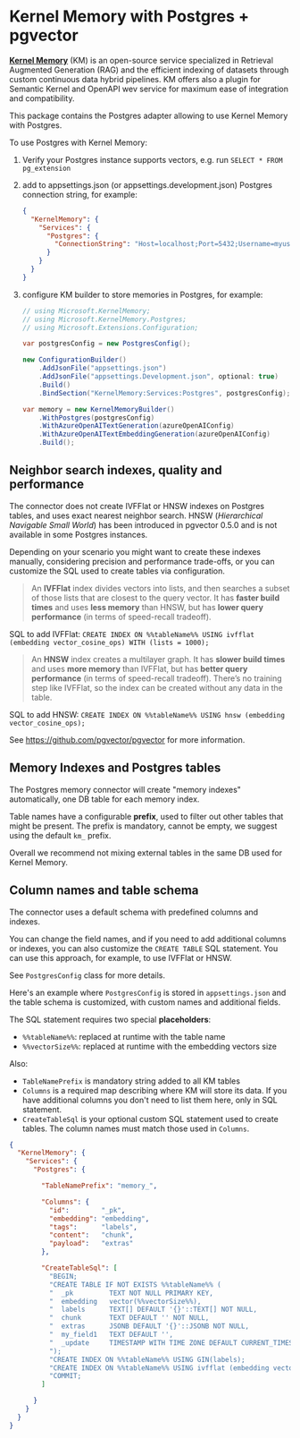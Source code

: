 ﻿# Kernel Memory with Postgres + pgvector

**[Kernel Memory](https://github.com/microsoft/semantic-memory)** (KM)
is an open-source service specialized in Retrieval Augmented Generation (RAG)
and the efficient indexing of datasets through custom continuous data hybrid pipelines.
KM offers also a plugin for Semantic Kernel and OpenAPI wev service for maximum ease
of integration and compatibility.

This package contains the Postgres adapter allowing to use Kernel Memory with Postgres.

To use Postgres with Kernel Memory:

1. Verify your Postgres instance supports vectors, e.g. run `SELECT * FROM pg_extension`
2. add to appsettings.json (or appsettings.development.json) Postgres connection string, for example:

    ```json
    {
      "KernelMemory": {
        "Services": {
          "Postgres": {
            "ConnectionString": "Host=localhost;Port=5432;Username=myuser;Password=mypassword"
          }
        }
      }
    }
    ```
3. configure KM builder to store memories in Postgres, for example:
    ```csharp
    // using Microsoft.KernelMemory;
    // using Microsoft.KernelMemory.Postgres;
    // using Microsoft.Extensions.Configuration;

    var postgresConfig = new PostgresConfig();

    new ConfigurationBuilder()
        .AddJsonFile("appsettings.json")
        .AddJsonFile("appsettings.Development.json", optional: true)
        .Build()
        .BindSection("KernelMemory:Services:Postgres", postgresConfig);

    var memory = new KernelMemoryBuilder()
        .WithPostgres(postgresConfig)
        .WithAzureOpenAITextGeneration(azureOpenAIConfig)
        .WithAzureOpenAITextEmbeddingGeneration(azureOpenAIConfig)
        .Build();
    ```

## Neighbor search indexes, quality and performance

The connector does not create IVFFlat or HNSW indexes on Postgres tables, and
uses exact nearest neighbor search. HNSW (_Hierarchical Navigable Small World_)
has been introduced in pgvector 0.5.0 and is not available in some Postgres
instances.

Depending on your scenario you might want to create these indexes manually,
considering precision and performance trade-offs, or you can customize the
SQL used to create tables via configuration.

> An **IVFFlat** index divides vectors into lists, and then searches a subset
> of those lists that are closest to the query vector. It has **faster build times**
> and uses **less memory** than HNSW, but has **lower query performance**
> (in terms of speed-recall tradeoff).

SQL to add IVFFlat: `CREATE INDEX ON %%tableName%% USING ivfflat (embedding vector_cosine_ops) WITH (lists = 1000);`

> An **HNSW** index creates a multilayer graph. It has **slower build times**
> and uses **more memory** than IVFFlat, but has **better query performance**
> (in terms of speed-recall tradeoff). There’s no training step like IVFFlat,
> so the index can be created without any data in the table.

SQL to add HNSW: `CREATE INDEX ON %%tableName%% USING hnsw (embedding vector_cosine_ops);`

See https://github.com/pgvector/pgvector for more information.

## Memory Indexes and Postgres tables

The Postgres memory connector will create "memory indexes" automatically, one
DB table for each memory index.

Table names have a configurable **prefix**, used to filter out other tables that
might be present. The prefix is mandatory, cannot be empty, we suggest using
the default `km_` prefix.

Overall we recommend not mixing external tables in the same DB used for
Kernel Memory.

## Column names and table schema

The connector uses a default schema with predefined columns and indexes.

You can change the field names, and if you need to add additional columns
or indexes, you can also customize the `CREATE TABLE` SQL statement. You
can use this approach, for example, to use IVFFlat or HNSW.

See `PostgresConfig` class for more details.

Here's an example where `PostgresConfig` is stored in `appsettings.json` and
the table schema is customized, with custom names and additional fields.

The SQL statement requires two special **placeholders**:

* `%%tableName%%`: replaced at runtime with the table name
* `%%vectorSize%%`: replaced at runtime with the embedding vectors size

Also:

* `TableNamePrefix` is mandatory string added to all KM tables
* `Columns` is a required map describing where KM will store its data. If you have
  additional columns you don't need to list them here, only in SQL statement.
* `CreateTableSql` is your optional custom SQL statement used to create tables. The
  column names must match those used in `Columns`.

```json
{
  "KernelMemory": {
    "Services": {
      "Postgres": {

        "TableNamePrefix": "memory_",

        "Columns": {
          "id":        "_pk",
          "embedding": "embedding",
          "tags":      "labels",
          "content":   "chunk",
          "payload":   "extras"
        },

        "CreateTableSql": [
          "BEGIN;                                                                     ",
          "CREATE TABLE IF NOT EXISTS %%tableName%% (                                 ",
          "  _pk         TEXT NOT NULL PRIMARY KEY,                                   ",
          "  embedding   vector(%%vectorSize%%),                                      ",
          "  labels      TEXT[] DEFAULT '{}'::TEXT[] NOT NULL,                        ",
          "  chunk       TEXT DEFAULT '' NOT NULL,                                    ",
          "  extras      JSONB DEFAULT '{}'::JSONB NOT NULL,                          ",
          "  my_field1   TEXT DEFAULT '',                                             ",
          "  _update     TIMESTAMP WITH TIME ZONE DEFAULT CURRENT_TIMESTAMP           ",
          ");                                                                         ",
          "CREATE INDEX ON %%tableName%% USING GIN(labels);                           ",
          "CREATE INDEX ON %%tableName%% USING ivfflat (embedding vector_cosine_ops); ",
          "COMMIT;                                                                    "
        ]

      }
    }
  }
}
```